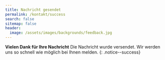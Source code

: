 ```yaml
---
title: Nachricht gesendet
permalink: /kontakt/success
search: false
sitemap: false
header:
  image: /assets/images/backgrounds/feedback.jpg
---
```


**Vielen Dank für Ihre Nachricht**
Die Nachricht wurde versendet.
Wir werden uns so schnell wie möglich bei Ihnen melden.
{: .notice--success}
